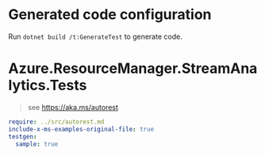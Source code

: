 # Generated code configuration

Run `dotnet build /t:GenerateTest` to generate code.

# Azure.ResourceManager.StreamAnalytics.Tests

> see https://aka.ms/autorest
``` yaml
require: ../src/autorest.md
include-x-ms-examples-original-file: true
testgen:
  sample: true
```
